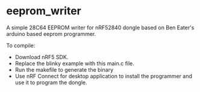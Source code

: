 # eeprom_writer
A simple 28C64 EEPROM writer for nRF52840 dongle based on Ben Eater's arduino based eeprom programmer.

To compile:
- Download nRF5 SDK.
- Replace the blinky example with this main.c file.
- Run the makefile to generate the binary
- Use nRF Connect for desktop application to install the programmer and use it to program the dongle.
